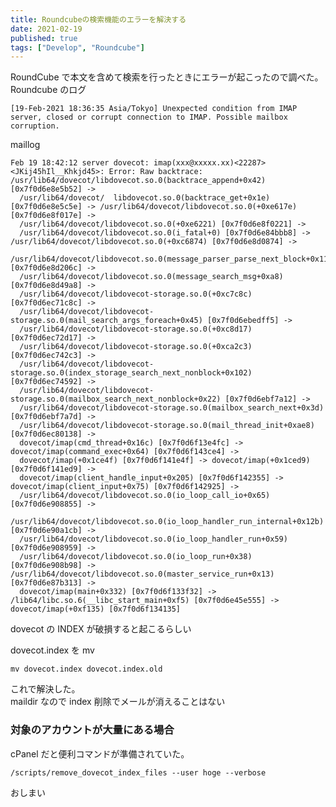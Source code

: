 ```yaml
---
title: Roundcubeの検索機能のエラーを解決する
date: 2021-02-19
published: true
tags: ["Develop", "Roundcube"]
---
```


RoundCube で本文を含めて検索を行ったときにエラーが起こったので調べた。  
Roundcube のログ

```shell-session
[19-Feb-2021 18:36:35 Asia/Tokyo] Unexpected condition from IMAP server, closed or corrupt connection to IMAP. Possible mailbox corruption.
```

maillog

```shell-session
Feb 19 18:42:12 server dovecot: imap(xxx@xxxxx.xx)<22287><JKij45hIl__Khkjd45>: Error: Raw backtrace: /usr/lib64/dovecot/libdovecot.so.0(backtrace_append+0x42) [0x7f0d6e8e5b52] ->
  /usr/lib64/dovecot/  libdovecot.so.0(backtrace_get+0x1e) [0x7f0d6e8e5c5e] -> /usr/lib64/dovecot/libdovecot.so.0(+0xe617e) [0x7f0d6e8f017e] ->
  /usr/lib64/dovecot/libdovecot.so.0(+0xe6221) [0x7f0d6e8f0221] ->
  /usr/lib64/dovecot/libdovecot.so.0(i_fatal+0) [0x7f0d6e84bbb8] -> /usr/lib64/dovecot/libdovecot.so.0(+0xc6874) [0x7f0d6e8d0874] ->
  /usr/lib64/dovecot/libdovecot.so.0(message_parser_parse_next_block+0x11c) [0x7f0d6e8d206c] ->
  /usr/lib64/dovecot/libdovecot.so.0(message_search_msg+0xa8) [0x7f0d6e8d49a8] ->
  /usr/lib64/dovecot/libdovecot-storage.so.0(+0xc7c8c) [0x7f0d6ec71c8c] ->
  /usr/lib64/dovecot/libdovecot-storage.so.0(mail_search_args_foreach+0x45) [0x7f0d6ebedff5] ->
  /usr/lib64/dovecot/libdovecot-storage.so.0(+0xc8d17) [0x7f0d6ec72d17] ->
  /usr/lib64/dovecot/libdovecot-storage.so.0(+0xca2c3) [0x7f0d6ec742c3] ->
  /usr/lib64/dovecot/libdovecot-storage.so.0(index_storage_search_next_nonblock+0x102) [0x7f0d6ec74592] ->
  /usr/lib64/dovecot/libdovecot-storage.so.0(mailbox_search_next_nonblock+0x22) [0x7f0d6ebf7a12] ->
  /usr/lib64/dovecot/libdovecot-storage.so.0(mailbox_search_next+0x3d) [0x7f0d6ebf7a7d] ->
  /usr/lib64/dovecot/libdovecot-storage.so.0(mail_thread_init+0xae8) [0x7f0d6ec80138] ->
  dovecot/imap(cmd_thread+0x16c) [0x7f0d6f13e4fc] -> dovecot/imap(command_exec+0x64) [0x7f0d6f143ce4] ->
  dovecot/imap(+0x1ce4f) [0x7f0d6f141e4f] -> dovecot/imap(+0x1ced9) [0x7f0d6f141ed9] ->
  dovecot/imap(client_handle_input+0x205) [0x7f0d6f142355] -> dovecot/imap(client_input+0x75) [0x7f0d6f142925] ->
  /usr/lib64/dovecot/libdovecot.so.0(io_loop_call_io+0x65) [0x7f0d6e908855] ->
  /usr/lib64/dovecot/libdovecot.so.0(io_loop_handler_run_internal+0x12b) [0x7f0d6e90a1cb] ->
  /usr/lib64/dovecot/libdovecot.so.0(io_loop_handler_run+0x59) [0x7f0d6e908959] ->
  /usr/lib64/dovecot/libdovecot.so.0(io_loop_run+0x38) [0x7f0d6e908b98] -> /usr/lib64/dovecot/libdovecot.so.0(master_service_run+0x13) [0x7f0d6e87b313] ->
  dovecot/imap(main+0x332) [0x7f0d6f133f32] -> /lib64/libc.so.6(__libc_start_main+0xf5) [0x7f0d6e45e555] -> dovecot/imap(+0xf135) [0x7f0d6f134135]
```

dovecot の INDEX が破損すると起こるらしい  

<OgpLink url="https://www.ns-lab.org/digiloog/2019/03/article_5561/" />

dovecot.index を mv

```shell
mv dovecot.index dovecot.index.old
```

これで解決した。  
maildir なので index 削除でメールが消えることはない

### 対象のアカウントが大量にある場合

cPanel だと便利コマンドが準備されていた。  

<OgpLink url="https://docs.cpanel.net/whm/scripts/the-remove_dovecot_index_files-script/" />

```shell
/scripts/remove_dovecot_index_files --user hoge --verbose

```

おしまい
